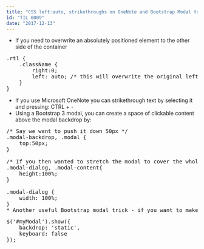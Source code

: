 ```yaml
---
title: "CSS left:auto, strikethroughs on OneNote and Bootstrap Modal trickery."
id: "TIL 0009"
date: "2017-12-13"
---
```


* If you need to overwrite an absolutely positioned element to the other side of the container
<pre>.rtl {
    .className {
        right:0; 
        left: auto; /* this will overwrite the original left: 0; */
    }
}</pre>
* If you use Microsoft OneNote you can strikethrough text by selecting it and pressing: CTRL + -
* Using a Bootstrap 3 modal, you can create a space of clickable content above the modal backdrop by:
<pre>/* Say we want to push it down 50px */
.modal-backdrop, .modal {
    top:50px;
}

/* If you then wanted to stretch the modal to cover the whole screen */
.modal-dialog, .modal-content{
    height:100%;
}

.modal-dialog {
    width: 100%;
}       
* Another useful Bootstrap modal trick - if you want to make sure the user clicks on a modal button.
<pre>$('#myModal').show({
    backdrop: 'static',
    keyboard: false
});</pre>



